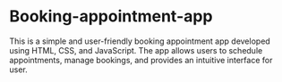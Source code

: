 # Booking-appointment-app
This is a simple and user-friendly booking appointment app developed using HTML, CSS, and JavaScript. The app allows users to schedule appointments, manage bookings, and provides an intuitive interface for user.
